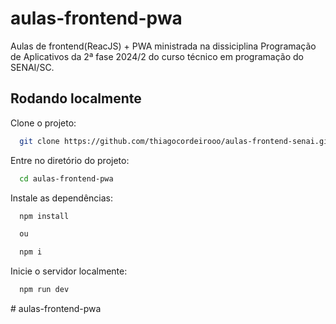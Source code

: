 # aulas-frontend-pwa

Aulas de frontend(ReacJS) + PWA ministrada na dissiciplina Programação de Aplicativos da 2ª fase 2024/2 do curso técnico em programação do SENAI/SC.

## Rodando localmente

Clone o projeto:

```bash
  git clone https://github.com/thiagocordeirooo/aulas-frontend-senai.git
```

Entre no diretório do projeto:

```bash
  cd aulas-frontend-pwa
```

Instale as dependências:

```bash
  npm install

  ou 

  npm i
```

Inicie o servidor localmente:

```bash
  npm run dev
```

#   a u l a s - f r o n t e n d - p w a  
 